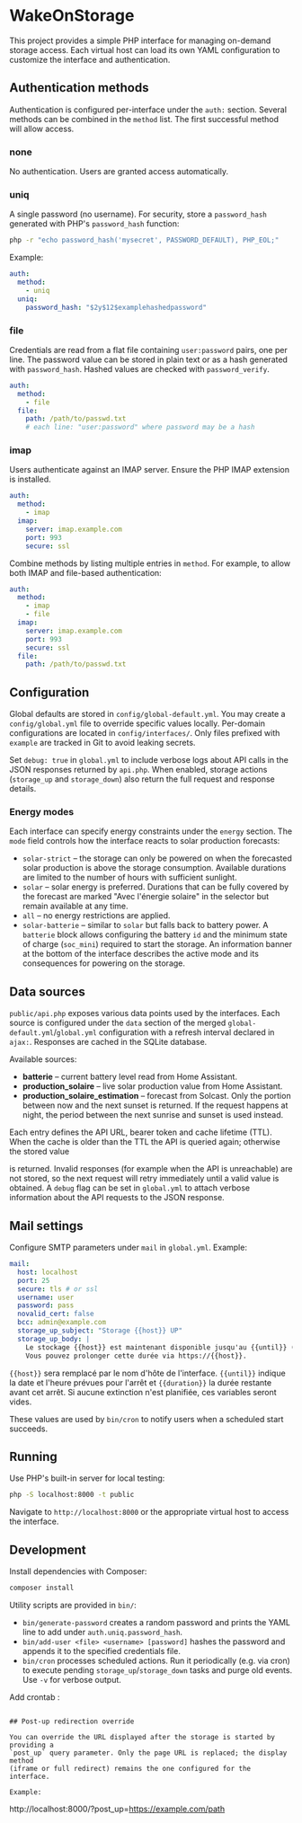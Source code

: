 # WakeOnStorage

This project provides a simple PHP interface for managing on-demand storage
access. Each virtual host can load its own YAML configuration to customize the
interface and authentication.

## Authentication methods

Authentication is configured per-interface under the `auth:` section. Several
methods can be combined in the `method` list. The first successful method will
allow access.

### none
No authentication. Users are granted access automatically.

### uniq
A single password (no username). For security, store a `password_hash` generated
with PHP's `password_hash` function:

```bash
php -r "echo password_hash('mysecret', PASSWORD_DEFAULT), PHP_EOL;"
```

Example:

```yaml
auth:
  method:
    - uniq
  uniq:
    password_hash: "$2y$12$examplehashedpassword"
```

### file
Credentials are read from a flat file containing `user:password` pairs, one per
line. The password value can be stored in plain text or as a hash generated with
`password_hash`. Hashed values are checked with `password_verify`.

```yaml
auth:
  method:
    - file
  file:
    path: /path/to/passwd.txt
    # each line: "user:password" where password may be a hash
```

### imap
Users authenticate against an IMAP server. Ensure the PHP IMAP extension is
installed.

```yaml
auth:
  method:
    - imap
  imap:
    server: imap.example.com
    port: 993
    secure: ssl
```

Combine methods by listing multiple entries in `method`. For example, to allow
both IMAP and file-based authentication:

```yaml
auth:
  method:
    - imap
    - file
  imap:
    server: imap.example.com
    port: 993
    secure: ssl
  file:
    path: /path/to/passwd.txt
```

## Configuration
Global defaults are stored in `config/global-default.yml`. You may create a
`config/global.yml` file to override specific values locally. Per-domain
configurations are located in `config/interfaces/`. Only files prefixed with
`example` are tracked in Git to avoid leaking secrets.

Set `debug: true` in `global.yml` to include verbose logs about API calls in the
JSON responses returned by `api.php`. When enabled, storage actions (`storage_up`
and `storage_down`) also return the full request and response details.

### Energy modes

Each interface can specify energy constraints under the `energy` section. The
`mode` field controls how the interface reacts to solar production forecasts:

- `solar-strict` – the storage can only be powered on when the forecasted solar
  production is above the storage consumption. Available durations are limited
  to the number of hours with sufficient sunlight.
- `solar` – solar energy is preferred. Durations that can be fully covered by
  the forecast are marked "Avec l'énergie solaire" in the selector but remain
  available at any time.
- `all` – no energy restrictions are applied.
- `solar-batterie` – similar to `solar` but falls back to battery power. A
  `batterie` block allows configuring the battery `id` and the minimum state of
  charge (`soc_mini`) required to start the storage.
An information banner at the bottom of the interface describes the active mode and its consequences for powering on the storage.

## Data sources

`public/api.php` exposes various data points used by the interfaces. Each source
is configured under the `data` section of the merged `global-default.yml`/`global.yml`
configuration with a refresh
interval declared in `ajax:`. Responses are cached in the SQLite database.

Available sources:

- **batterie** – current battery level read from Home&nbsp;Assistant.
- **production_solaire** – live solar production value from Home&nbsp;Assistant.
- **production_solaire_estimation** – forecast from Solcast. Only the portion
  between now and the next sunset is returned. If the request happens at night,
  the period between the next sunrise and sunset is used instead.

Each entry defines the API URL, bearer token and cache lifetime (TTL). When the
cache is older than the TTL the API is queried again; otherwise the stored value

is returned. Invalid responses (for example when the API is unreachable) are not
stored, so the next request will retry immediately until a valid value is
obtained. A `debug` flag can be set in `global.yml` to attach verbose
information about the API requests to the JSON response.

## Mail settings
Configure SMTP parameters under `mail` in `global.yml`.
Example:

```yaml
mail:
  host: localhost
  port: 25
  secure: tls # or ssl
  username: user
  password: pass
  novalid_cert: false
  bcc: admin@example.com
  storage_up_subject: "Storage {{host}} UP"
  storage_up_body: |
    Le stockage {{host}} est maintenant disponible jusqu'au {{until}} ({{duration}}).
    Vous pouvez prolonger cette durée via https://{{host}}.
```

`{{host}}` sera remplacé par le nom d'hôte de l'interface. `{{until}}` indique la
date et l'heure prévues pour l'arrêt et `{{duration}}` la durée restante avant
cet arrêt. Si aucune extinction n'est planifiée, ces variables seront vides.

These values are used by `bin/cron` to notify users when a scheduled start succeeds.

## Running
Use PHP's built-in server for local testing:

```bash
php -S localhost:8000 -t public
```

Navigate to `http://localhost:8000` or the appropriate virtual host to access
the interface.

## Development

Install dependencies with Composer:

```bash
composer install
```

Utility scripts are provided in `bin/`:

- `bin/generate-password` creates a random password and prints the YAML line to
  add under `auth.uniq.password_hash`.
- `bin/add-user <file> <username> [password]` hashes the password and appends it
  to the specified credentials file.
- `bin/cron` processes scheduled actions. Run it periodically (e.g. via cron)
  to execute pending `storage_up`/`storage_down` tasks and purge old events. Use
  `-v` for verbose output.

Add crontab : 

```*/5 * * * * /directory/wakeonstorage/bin/cron

## Post-up redirection override

You can override the URL displayed after the storage is started by providing a
`post_up` query parameter. Only the page URL is replaced; the display method
(iframe or full redirect) remains the one configured for the interface.

Example:

```
http://localhost:8000/?post_up=https://example.com/path
```
